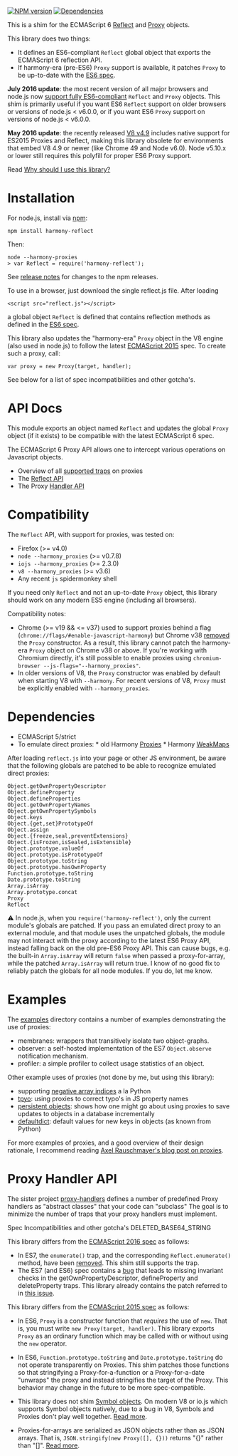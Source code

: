 [![NPM version](https://badge.fury.io/js/harmony-reflect.svg)](http://badge.fury.io/js/harmony-reflect) [![Dependencies](https://david-dm.org/tvcutsem/harmony-reflect.png)](https://david-dm.org/tvcutsem/harmony-reflect)

This is a shim for the ECMAScript 6 [Reflect](http://www.ecma-international.org/ecma-262/6.0/#sec-reflect-object) and [Proxy](http://www.ecma-international.org/ecma-262/6.0/#sec-proxy-objects) objects.

This library does two things:

  - It defines an ES6-compliant `Reflect` global object that exports the ECMAScript 6 reflection API.
  - If harmony-era (pre-ES6) `Proxy` support is available, it patches `Proxy` to be up-to-date with the [ES6 spec](http://www.ecma-international.org/ecma-262/6.0/).

**July 2016 update**: the most recent version of all major browsers and node.js now [support fully
ES6-compliant](http://kangax.github.io/compat-table/es6/#test-Proxy) `Reflect` and `Proxy` objects. This shim is primarily useful if you want ES6 `Reflect`
support on older browsers or versions of node.js < v6.0.0, or if you want
ES6 `Proxy` support on versions of node.js < v6.0.0.

**May 2016 update**: the recently released [V8 v4.9](http://v8project.blogspot.com.au/2016/01/v8-release-49.html) includes native support for ES2015 Proxies and Reflect, making this library obsolete for environments that embed V8 4.9 or newer (like Chrome 49 and Node v6.0). Node v5.10.x or lower still requires this polyfill for proper ES6 Proxy support.

Read [Why should I use this library?](https://github.com/tvcutsem/harmony-reflect/wiki)

Installation
============

For node.js, install via [npm](http://npmjs.org):

    npm install harmony-reflect

Then:

    node --harmony-proxies
    > var Reflect = require('harmony-reflect');

See [release notes](https://github.com/tvcutsem/harmony-reflect/blob/master/RELNOTES.md) for changes to the npm releases.

To use in a browser, just download the single reflect.js file. After loading

    <script src="reflect.js"></script>

a global object `Reflect` is defined that contains reflection methods as defined in the [ES6 spec](http://www.ecma-international.org/ecma-262/6.0/#sec-reflect-object).

This library also updates the "harmony-era" `Proxy` object in the V8 engine
(also used in node.js) to follow the latest [ECMAScript 2015](http://www.ecma-international.org/ecma-262/6.0/) spec.
To create such a proxy, call:

    var proxy = new Proxy(target, handler);

See below for a list of spec incompatibilities and other gotcha's.

API Docs
========

This module exports an object named `Reflect` and updates the global `Proxy` object (if it exists) to be compatible with the latest ECMAScript 6 spec.

The ECMAScript 6 Proxy API allows one to intercept various operations on Javascript objects.

  * Overview of all [supported traps](https://github.com/tvcutsem/harmony-reflect/tree/master/doc/traps.md) on proxies
  * The [Reflect API](https://github.com/tvcutsem/harmony-reflect/tree/master/doc/api.md) 
  * The Proxy [Handler API](https://github.com/tvcutsem/harmony-reflect/tree/master/doc/handler_api.md)
  
Compatibility
=============

The `Reflect` API, with support for proxies, was tested on:

  * Firefox (>= v4.0)
  * `node --harmony_proxies` (>= v0.7.8)
  * `iojs --harmony_proxies` (>= 2.3.0)
  * `v8 --harmony_proxies` (>= v3.6)
  * Any recent `js` spidermonkey shell

If you need only `Reflect` and not an up-to-date `Proxy` object, this
library should work on any modern ES5 engine (including all browsers).

Compatibility notes:

  * Chrome (>= v19 && <= v37) used to support proxies behind a flag
    (`chrome://flags/#enable-javascript-harmony`) but Chrome v38  [removed](https://code.google.com/p/v8/issues/detail?id=1543#c44) the `Proxy` constructor. As a result, this library cannot patch the harmony-era `Proxy` object on Chrome v38 or above. If you're working with Chromium directly, it's still possible to enable proxies using `chromium-browser --js-flags="--harmony_proxies"`.
  * In older versions of V8, the `Proxy` constructor was enabled by
    default when starting V8 with `--harmony`. For recent versions of V8,
    `Proxy` must be explicitly enabled with `--harmony_proxies`.

Dependencies
============

  *  ECMAScript 5/strict
  *  To emulate direct proxies:
    *  old Harmony [Proxies](http://wiki.ecmascript.org/doku.php?id=harmony:proxies)
    *  Harmony [WeakMaps](http://wiki.ecmascript.org/doku.php?id=harmony:weak_maps)

After loading `reflect.js` into your page or other JS environment, be aware that the following globals are patched to be able to recognize emulated direct proxies:

    Object.getOwnPropertyDescriptor
    Object.defineProperty
    Object.defineProperties
    Object.getOwnPropertyNames
    Object.getOwnPropertySymbols
    Object.keys
    Object.{get,set}PrototypeOf
    Object.assign
    Object.{freeze,seal,preventExtensions}
    Object.{isFrozen,isSealed,isExtensible}
    Object.prototype.valueOf
    Object.prototype.isPrototypeOf
    Object.prototype.toString
    Object.prototype.hasOwnProperty
    Function.prototype.toString
    Date.prototype.toString
    Array.isArray
    Array.prototype.concat
    Proxy
    Reflect

:warning: In node.js, when you `require('harmony-reflect')`, only the current
module's globals are patched. If you pass an emulated direct proxy to an external module, and that module uses the unpatched globals, the module may not interact with the proxy according to the latest ES6 Proxy API, instead falling
back on the old pre-ES6 Proxy API. This can cause bugs, e.g. the built-in `Array.isArray` will return `false` when passed a proxy-for-array, while the
patched `Array.isArray` will return true. I know of no good fix to reliably patch the globals for all node modules. If you do, let me know.

Examples
========

The [examples](https://github.com/tvcutsem/harmony-reflect/tree/master/examples) directory contains a number of examples demonstrating the use of proxies:

  * membranes: wrappers that transitively isolate two object-graphs.
  * observer: a self-hosted implementation of the ES7 `Object.observe` notification mechanism.
  * profiler: a simple profiler to collect usage statistics of an object.

Other example uses of proxies (not done by me, but using this library):

  * supporting [negative array indices](https://github.com/sindresorhus/negative-array) a la Python
  * [tpyo](https://github.com/mathiasbynens/tpyo): using proxies to correct typo's in JS property names
  * [persistent objects](http://tagtree.tv/es6-proxies): shows how one might go about using proxies to save updates to objects in a database incrementally
  * [defaultdict](https://github.com/greenify/defaultdict2): default values for new keys in objects (as known from Python)

For more examples of proxies, and a good overview of their design rationale, I recommend reading [Axel Rauschmayer's blog post on proxies](http://www.2ality.com/2014/12/es6-proxies.html).

Proxy Handler API
=================

The sister project [proxy-handlers](https://github.com/tvcutsem/proxy-handlers)
defines a number of predefined Proxy handlers as "abstract classes" that your 
code can "subclass" The goal is to minimize the number of traps that your proxy
handlers must implement.

Spec Incompatibilities and other gotcha's
DELETED_BASE64_STRING

This library differs from the [ECMAScript 2016 spec](http://www.ecma-international.org/ecma-262/7.0/index.html) as follows:

  * In ES7, the `enumerate()` trap, and the corresponding `Reflect.enumerate()` method, have been [removed](https://github.com/tc39/ecma262/issues/161).
    This shim still supports the trap.
  * The ES7 (and ES6) spec contains a 
    [bug](https://github.com/tc39/ecma262/pull/666) that leads to missing
    invariant checks in the getOwnPropertyDescriptor, defineProperty and deleteProperty traps. This library already contains the patch referred
    to in [this issue](https://github.com/tc39/ecma262/pull/666).

This library differs from the [ECMAScript 2015 spec](http://www.ecma-international.org/ecma-262/6.0/) as follows:

  * In ES6, `Proxy` is a constructor function that _requires_ the use
    of `new`. That is, you must write `new Proxy(target, handler)`. This library
    exports `Proxy` as an ordinary function which may be called with or without using the `new` operator.
    
  * In ES6, `Function.prototype.toString` and `Date.prototype.toString` do not
    operate transparently on Proxies. This shim patches those functions so that
    stringifying a Proxy-for-a-function or a Proxy-for-a-date "unwraps" the
    proxy and instead stringifies the target of the Proxy. This behavior may
    change in the future to be more spec-compatible.
    
  * This library does not shim [Symbol objects](http://www.ecma-international.org/ecma-262/6.0/#sec-symbol-objects).
    On modern V8 or io.js which supports Symbol objects natively, due to a bug in V8, Symbols and Proxies
    don't play well together. [Read more](https://github.com/tvcutsem/harmony-reflect/issues/57).
  
  * Proxies-for-arrays are serialized as JSON objects rather than as JSON arrays. That is, `JSON.stringify(new Proxy([], {}))` returns "{}" rather than "[]". [Read more]( https://github.com/tvcutsem/harmony-reflect/issues/13#issuecomment-17249465).
